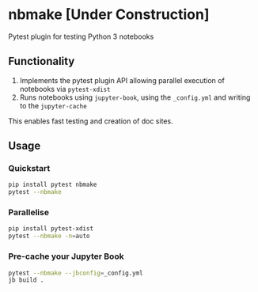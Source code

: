 # nbmake [Under Construction]

Pytest plugin for testing Python 3 notebooks

## Functionality

1. Implements the pytest plugin API allowing parallel execution of notebooks via `pytest-xdist`
2. Runs notebooks using `jupyter-book`, using the `_config.yml` and writing to the `jupyter-cache`

This enables fast testing and creation of doc sites.

## Usage

### Quickstart

```bash
pip install pytest nbmake
pytest --nbmake
```

### Parallelise

```bash
pip install pytest-xdist
pytest --nbmake -n=auto
```

### Pre-cache your Jupyter Book

```bash
pytest --nbmake --jbconfig=_config.yml
jb build .
```
